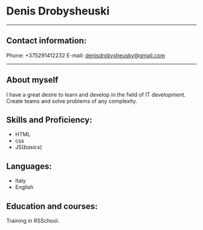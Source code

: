 # Denis Drobysheuski
***********************************
## Contact information:

Phone: +375291412232
E-mail: denisdrobysheusky@gmail.com
***********************************

## About myself

I have a great desire to learn and develop in the field of IT development. Create teams and solve problems of any complexity.




## Skills and Proficiency:

* HTML
* css
* JS(*basics*)




## Languages:

* Italy
* English



## Education and courses:

Training in RSSchool.